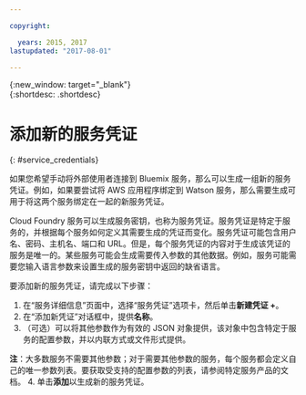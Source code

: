 ```yaml
---

copyright:

  years: 2015, 2017
lastupdated: "2017-08-01"

---
```


{:new_window: target="_blank"}  
{:shortdesc: .shortdesc}


# 添加新的服务凭证
{: #service_credentials}

如果您希望手动将外部使用者连接到 Bluemix 服务，那么可以生成一组新的服务凭证。例如，如果要尝试将 AWS 应用程序绑定到 Watson 服务，那么需要生成可用于将这两个服务绑定在一起的新服务凭证。

Cloud Foundry 服务可以生成服务密钥，也称为服务凭证。服务凭证是特定于服务的，并根据每个服务如何定义其需要生成的凭证而变化。服务凭证可能包含用户名、密码、主机名、端口和 URL。但是，每个服务凭证的内容对于生成该凭证的服务是唯一的。某些服务可能会生成需要传入参数的其他数据。例如，服务可能需要您输入语言参数来设置生成的服务密钥中返回的缺省语言。 

要添加新的服务凭证，请完成以下步骤：

1. 在“服务详细信息”页面中，选择“服务凭证”选项卡，然后单击**新建凭证 +**。
2. 在“添加新凭证”对话框中，提供**名称**。
3. （可选）可以将其他参数作为有效的 JSON 对象提供，该对象中包含特定于服务的配置参数，并以内联方式或文件形式提供。

  **注**：大多数服务不需要其他参数；对于需要其他参数的服务，每个服务都会定义自己的唯一参数列表。要获取受支持的配置参数的列表，请参阅特定服务产品的文档。
4. 单击**添加**以生成新的服务凭证。
